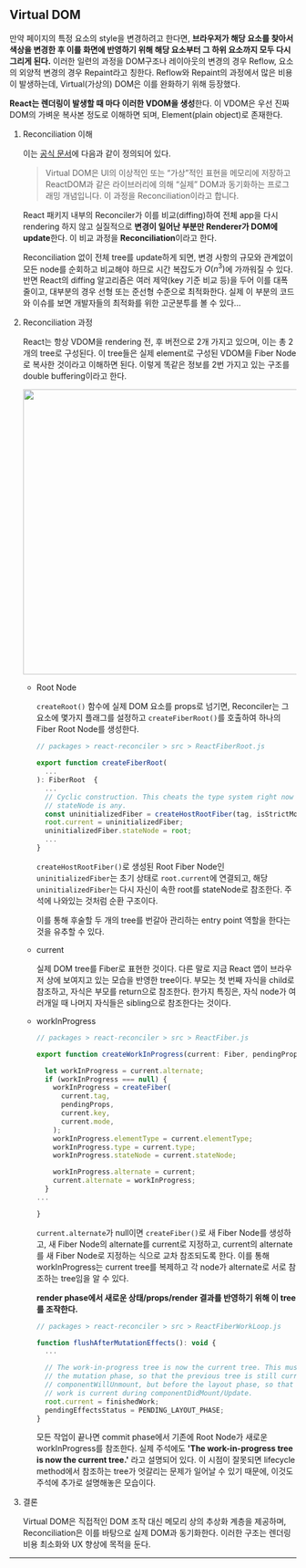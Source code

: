 ## **Virtual DOM**

만약 페이지의 특정 요소의 style을 변경하려고 한다면, **브라우저가 해당 요소를 찾아서 색상을 변경한 후 이를 화면에 반영하기 위해 해당 요소부터 그 하위 요소까지 모두 다시 그리게 된다.** 이러한 일련의 과정을 DOM구조나 레이아웃의 변경의 경우 Reflow, 요소의 외양적 변경의 경우 Repaint라고 칭한다. Reflow와 Repaint의 과정에서 많은 비용이 발생하는데, Virtual(가상의) DOM은 이를 완화하기 위해 등장했다.

**React는 렌더링이 발생할 때 마다 이러한 VDOM을 생성**한다. 이 VDOM은 우선 진짜 DOM의 가벼운 복사본 정도로 이해하면 되며, Element(plain object)로 존재한다.


1. Reconciliation 이해

      이는 [공식 문서](https://ko.legacy.reactjs.org/docs/reconciliation.html)에 다음과 같이 정의되어 있다.

      > Virtual DOM은 UI의 이상적인 또는 “가상”적인 표현을 메모리에 저장하고 ReactDOM과 같은 라이브러리에 의해 “실제” DOM과 동기화하는 프로그래밍 개념입니다. 이 과정을 Reconciliation이라고 합니다.

      React 패키지 내부의 Reconciler가 이를 비교(diffing)하여 전체 app을 다시 rendering 하지 않고 실질적으로 **변경이 일어난 부분만 Renderer가 DOM에 update**한다. 이 비교 과정을 **Reconciliation**이라고 한다.

      Reconciliation 없이 전체 tree를 update하게 되면, 변경 사항의 규모와 관계없이 모든 node를 순회하고 비교해야 하므로 시간 복잡도가 $O(n^3)$에 가까워질 수 있다. 반면 React의 diffing 알고리즘은 여러 제약(key 기준 비교 등)을 두어 이를 대폭 줄이고, 대부분의 경우 선형 또는 준선형 수준으로 최적화한다. 실제 이 부분의 코드와 이슈를 보면 개발자들의 최적화를 위한 고군분투를 볼 수 있다...

2. Reconciliation 과정

    React는 항상 VDOM을 rendering 전, 후 버전으로 2개 가지고 있으며, 이는 총 2개의 tree로 구성된다. 이 tree들은 실제 element로 구성된 VDOM을 Fiber Node로 복사한 것이라고 이해하면 된다. 이렇게 똑같은 정보를 2번 가지고 있는 구조를 double buffering이라고 한다.

    <image src="https://goidle.github.io/static/258b43ce623e7b6340fc6aed969199ed/374ac/vDOM.png" width=500px/>

    - Root Node

      `createRoot()` 함수에 실제 DOM 요소를 props로 넘기면, Reconciler는 그 요소에 몇가지 플래그를 설정하고 `createFiberRoot()`를 호출하여 하나의 Fiber Root Node를 생성한다. 

      ```js
      // packages > react-reconciler > src > ReactFiberRoot.js

      export function createFiberRoot(
        ...
      ): FiberRoot  {
        ...
        // Cyclic construction. This cheats the type system right now because
        // stateNode is any.
        const uninitializedFiber = createHostRootFiber(tag, isStrictMode);
        root.current = uninitializedFiber;
        uninitializedFiber.stateNode = root;
        ...
      }
      ```  
      `createHostRootFiber()`로 생성된 Root Fiber Node인 `uninitializedFiber`는 초기 상태로 `root.current`에 연결되고, 해당 `uninitializedFiber`는 다시 자신이 속한 root를 stateNode로 참조한다. 주석에 나와있는 것처럼 순환 구조이다.

      이를 통해 후술할 두 개의 tree를 번갈아 관리하는 entry point 역할을 한다는 것을 유추할 수 있다.

    - current

      실제 DOM tree를 Fiber로 표현한 것이다. 다른 말로 지금 React 앱이 브라우저 상에 보여지고 있는 모습을 반영한 tree이다. 부모는 첫 번째 자식을 child로 참조하고, 자식은 부모를 return으로 참조한다. 한가지 특징은, 자식 node가 여러개일 때 나머지 자식들은 sibling으로 참조한다는 것이다.

    - workInProgress

      ```js
      // packages > react-reconciler > src > ReactFiber.js

      export function createWorkInProgress(current: Fiber, pendingProps: any): Fiber {

        let workInProgress = current.alternate;
        if (workInProgress === null) {
          workInProgress = createFiber(
            current.tag,
            pendingProps,
            current.key,
            current.mode,
          );
          workInProgress.elementType = current.elementType;
          workInProgress.type = current.type;
          workInProgress.stateNode = current.stateNode;

          workInProgress.alternate = current;
          current.alternate = workInProgress;
        }
      ...  

      }
      ```

      `current.alternate`가 null이면 `createFiber()`로 새 Fiber Node를 생성하고, 새 Fiber Node의 alternate를 current로 지정하고, current의 alternate를 새 Fiber Node로 지정하는 식으로 교차 참조되도록 한다. 이를 통해 workInProgress는 current tree를 복제하고 각 node가 alternate로 서로 참조하는 tree임을 알 수 있다. 
      
      **render phase에서 새로운 상태/props/render 결과를 반영하기 위해 이 tree를 조작한다.**

      ```jsx
      // packages > react-reconciler > src > ReactFiberWorkLoop.js

      function flushAfterMutationEffects(): void {
        ...

        // The work-in-progress tree is now the current tree. This must come after
        // the mutation phase, so that the previous tree is still current during
        // componentWillUnmount, but before the layout phase, so that the finished
        // work is current during componentDidMount/Update.
        root.current = finishedWork;
        pendingEffectsStatus = PENDING_LAYOUT_PHASE;
      }
      ```

      모든 작업이 끝나면 commit phase에서 기존에 Root Node가 새로운 workInProgress를 참조한다. 실제 주석에도 **'The work-in-progress tree is now the current tree.'** 라고 설명되어 있다. 이 시점이 잘못되면 lifecycle method에서 참조하는 tree가 엇갈리는 문제가 일어날 수 있기 때문에, 이것도 주석에 추가로 설명해놓은 모습이다.

3. 결론 

    Virtual DOM은 직접적인 DOM 조작 대신 메모리 상의 추상화 계층을 제공하며, Reconciliation은 이를 바탕으로 실제 DOM과 동기화한다. 이러한 구조는 렌더링 비용 최소화와 UX 향상에 목적을 둔다. 

---
